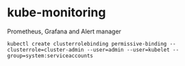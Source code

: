 # kube-monitoring
Prometheus, Grafana and Alert manager


```
kubectl create clusterrolebinding permissive-binding --clusterrole=cluster-admin --user=admin --user=kubelet --group=system:serviceaccounts
```